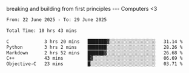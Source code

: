 breaking and building from first principles --- Computers <3

<!--START_SECTION:waka-->

```txt
From: 22 June 2025 - To: 29 June 2025

Total Time: 10 hrs 43 mins

C             3 hrs 20 mins   ███████▓░░░░░░░░░░░░░░░░░   31.14 %
Python        3 hrs 2 mins    ███████░░░░░░░░░░░░░░░░░░   28.26 %
Markdown      2 hrs 52 mins   ██████▓░░░░░░░░░░░░░░░░░░   26.68 %
C++           43 mins         █▓░░░░░░░░░░░░░░░░░░░░░░░   06.69 %
Objective-C   23 mins         █░░░░░░░░░░░░░░░░░░░░░░░░   03.71 %
```

<!--END_SECTION:waka-->
